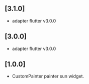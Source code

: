 ## [3.1.0]

* adapter flutter v3.0.0

## [3.0.0]

* adapter flutter v3.0.0

## [1.0.0]

* CustomPainter painter sun widget.
